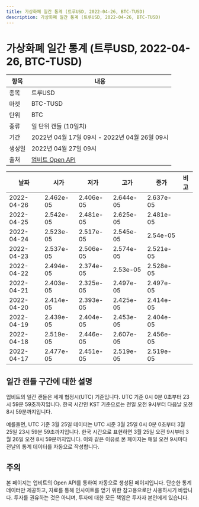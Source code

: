 ```yaml
---
title: 가상화폐 일간 통계 (트루USD, 2022-04-26, BTC-TUSD)
description: 가상화폐 일간 통계 (트루USD, 2022-04-26, BTC-TUSD)
---
```



가상화폐 일간 통계 (트루USD, 2022-04-26, BTC-TUSD)
===

|항목|내용|
|--|--|
|종목|트루USD|
|마켓|BTC-TUSD|
|단위|BTC|
|종류|일 단위 캔들 (10일치)|
|기간|2022년 04월 17일 09시 - 2022년 04월 26일 09시|
|생성일|2022년 04월 27일 09시|
|출처|[업비트 Open API](https://docs.upbit.com)|


|날짜|시가|저가|고가|종가|비고|
|--|--|--|--|--|--|
|2022-04-26|2.462e-05|2.406e-05|2.644e-05|2.637e-05|    |
|2022-04-25|2.542e-05|2.481e-05|2.625e-05|2.481e-05|    |
|2022-04-24|2.523e-05|2.517e-05|2.545e-05|2.54e-05|    |
|2022-04-23|2.537e-05|2.506e-05|2.574e-05|2.521e-05|    |
|2022-04-22|2.494e-05|2.374e-05|2.53e-05|2.528e-05|    |
|2022-04-21|2.403e-05|2.325e-05|2.497e-05|2.497e-05|    |
|2022-04-20|2.414e-05|2.393e-05|2.425e-05|2.414e-05|    |
|2022-04-19|2.439e-05|2.404e-05|2.453e-05|2.404e-05|    |
|2022-04-18|2.519e-05|2.446e-05|2.607e-05|2.456e-05|    |
|2022-04-17|2.477e-05|2.451e-05|2.519e-05|2.519e-05|    |


일간 캔들 구간에 대한 설명
---


업비트의 일간 캔들은 세계 협정시(UTC) 기준입니다. 
UTC 기준 0시 0분 0초부터 23시 59분 59초까지입니다. 
한국 시간인 KST 기준으로는 전일 오전 9시부터 다음날 오전 8시 59분까지입니다. 


예를들면, UTC 기준 3월 25일 데이터는 UTC 시준 3월 25일 0시 0분 0초부터 3월 25일 23시 59분 59초까지입니다. 
한국 시간으로 표현하면 3월 25일 오전 9시부터 3월 26일 오전 8시 59분까지입니다. 
이와 같은 이유로 본 페이지는 매일 오전 9시마다 전날의 통계 데이터를 자동으로 작성합니다. 


주의
---


본 페이지는 업비트의 Open API를 통하여 자동으로 생성된 페이지입니다. 
단순한 통계 데이터만 제공하고, 자료를 통해 인사이트를 얻기 위한 참고용으로만 사용하시기 바랍니다. 
투자를 권유하는 것은 아니며, 투자에 대한 모든 책임은 투자자 본인에게 있습니다. 
